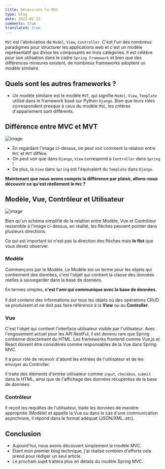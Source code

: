 ```yaml
---
title: Découvrons le MVC
type: blog
date: 2022-02-22
comments: true
translated: true
---
```

`MVC` est l'abréviation de `Model`, `View`, `Controller`. C'est l'un des nombreux paradigmes pour structurer les applications web et c'est un modèle représentatif qui divise les composants en trois catégories. Il est célèbre pour son utilisation dans le cadre `Spring Framework` et bien que des différences mineures existent, de nombreux frameworks adoptent un modèle similaire.

## Quels sont les autres frameworks ?
- Un modèle similaire est le modèle `MVT`, qui signifie `Model`, `View`, `Template` utilisé dans le framework basé sur Python `Django`. Bien que leurs rôles correspondent presque à ceux du modèle `MVC`, les critères d'appariement sont différents.

## Différence entre MVC et MVT
  ![image](https://user-images.githubusercontent.com/59782504/155057532-25c9325c-3009-4ee7-8cee-7946530643ec.png)

- En regardant l'image ci-dessus, on peut voir comment la relation entre `MVC` et `MVT` diffère.
- On peut voir que dans `Django`, `View` correspond à `Controller` dans `Spring` !
- De plus, la `View` dans `Spring` est l'équivalent du `Template` dans `Django`.

**Maintenant que nous avons compris la différence par plaisir, allons-nous découvrir ce qu'est réellement le `MVC` ?**

## Modèle, Vue, Contrôleur et Utilisateur

![image](https://user-images.githubusercontent.com/59782504/155059391-11d1e224-cbc0-4eac-bdcc-31e7f255d2e1.png)

Bien qu'un schéma simplifié de la relation entre Modèle, Vue et Contrôleur ressemble à l'image ci-dessus, en réalité, les flèches peuvent pointer dans plusieurs directions.

Ce qui est important ici n'est pas la direction des flèches mais **le flot** que vous devez observer.

### Modèle
Commençons par le Modèle. Le Modèle est un terme pour les objets qui contiennent des données, c'est l'objet qui contient la classe des données réelles à sauvegarder dans la base de données.

En termes simples, **c'est l'ami qui communique avec la base de données.** <br><br>Il doit contenir des informations sur tous les objets où des opérations CRUD se produisent et ne doit pas faire référence à la **View** ou au **Controller**.

### Vue
C'est l'objet qui contient l'interface utilisateur visible par l'utilisateur. Avec l'engouement actuel pour les API RestFul, il est devenu rare que Spring contienne directement du HTML. Les frameworks frontend comme Vue.js et React doivent être considérés comme responsables de la Vue dans Spring MVC.

Il a pour rôle de recevoir d'abord les entrées de l'utilisateur et de les envoyer au Controller.

Il traite des éléments d'entrée utilisateur comme `input`, `checkbox`, `submit` dans le HTML, ainsi que de l'affichage des données récupérées de la base de données.

### Contrôleur
Il reçoit les requêtes de l'utilisateur, traite les données de manière appropriée (Modèle) et appelle la Vue ou dans le cas d'une communication asynchrone, il répond dans le format adéquat (JSON/XML..etc).

## Conclusion
- Aujourd'hui, nous avons découvert simplement le modèle MVC.
- Étant mon premier blog technique, j'ai réalisé combien d'efforts cela prend pour rédiger un seul article.
- Le prochain sujet traitera plus en détails du modèle Spring MVC.